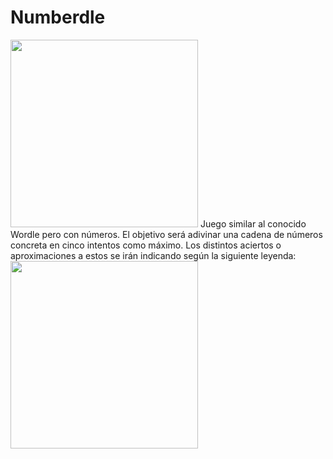 # Numberdle
<img src="https://i.postimg.cc/SxW1ssTS/numberdle.png" width="300">
Juego similar al conocido Wordle pero con números. El objetivo será adivinar una cadena de números concreta en cinco intentos como máximo. Los distintos aciertos o aproximaciones a estos se irán indicando según la siguiente leyenda:
<img src="https://i.postimg.cc/G20ksJH6/leyenda.png" width="300">
